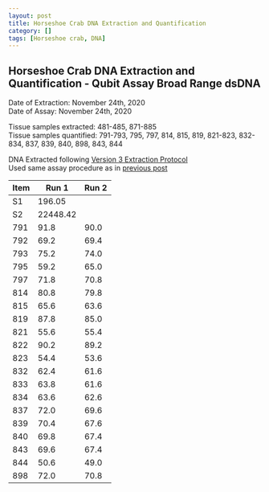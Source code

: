 ```yaml
---
layout: post
title: Horseshoe Crab DNA Extraction and Quantification
category: []
tags: [Horseshoe crab, DNA]
---
```

## Horseshoe Crab DNA Extraction and Quantification - Qubit Assay Broad Range dsDNA
Date of Extraction: November 24th, 2020\
Date of Assay: November 24th, 2020

Tissue samples extracted: 481-485, 871-885\
Tissue samples quantified: 791-793, 795, 797, 814, 815, 819, 821-823, 832-834, 837, 839, 840, 898, 843, 844

DNA Extracted following [Version 3 Extraction Protocol](https://njameral.github.io/Ameral_Lab_Notebook/Horseshoe-Crab-DNA-Extraction-6/)\
Used same assay procedure as in [previous post](https://njameral.github.io/Ameral_Lab_Notebook/Horseshoe-Crab-DNA-Assay/)

 Item | Run 1 | Run 2
 ---- | ---- | ----
 S1   | 196.05 |
 S2   | 22448.42 |
 791  | 91.8 | 90.0
 792  | 69.2 | 69.4
 793  | 75.2 | 74.0
 795  | 59.2 | 65.0
 797  | 71.8 | 70.8
 814  | 80.8 | 79.8
 815  | 65.6 | 63.6
 819  | 87.8 | 85.0
 821  | 55.6 | 55.4
 822  | 90.2 | 89.2
 823  | 54.4 | 53.6
 832  | 62.4 | 61.6
 833  | 63.8 | 61.6
 834  | 63.6 | 62.6
 837  | 72.0 | 69.6
 839  | 70.4 | 67.6
 840  | 69.8 | 67.4
 843  | 69.6 | 67.4
 844  | 50.6 | 49.0
 898  | 72.0 | 70.8
